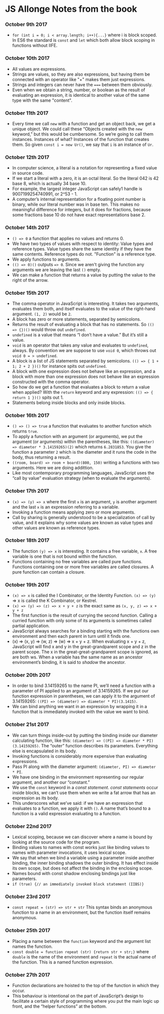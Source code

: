 # JS Allonge Notes from the book #

### October 9th 2017 ###
- `for (int i = 0; i < array.length; i++){...}` where i is block scoped. In ES6 the standard is `const` and `let` which both allow block scoping in functions without IIFE.

### October 10th 2017 ###
- All values are expressions.
- Strings are values, so they are also expressions, but having them be connected with an operator like "+" makes them just expressions.
- Strings and integers can never have the `===` between them obviously.
- Even when we obtain a string, number, or boolean as the result of evaluating an expression, it is identical to another value of the same type with the same "content".

### October 11th 2017 ###
- Every time we call `new` with a function and get an object back, we get a unique object. We could call these “Objects created with the `new` keyword,” but this would be cumbersome. So we’re going to call them instances. Instances of what? Instances of the function that creates them. So given `const i = new Ur()`, we say that `i` is an instance of `Ur`.

### October 12th 2017 ###
- In computer science, a literal is a notation for representing a fixed value in source code.
- If we start a literal with a zero, it is an octal literal. So the literal 042 is 42 base 8, which is actually 34 base 10.
- For example, the largest integer JavaScript can safely1 handle is 9007199254740991, or 2^53 - 1.
- A computer’s internal representation for a floating point number is binary, while our literal number was in base ten. This makes no meaningful difference for integers, but it does for fractions, because some fractions base 10 do not have exact representations base 2.

### October 14th 2017 ###
- `() => 0` a function that applies no values and returns 0.
- We have two types of values with respect to identity: Value types and reference types. Value types share the same identity if they have the same contents. Reference types do not. "Function" is a reference type.
- We apply functions to arguments.
- `(() => 0)()` outputs `=> 0`. Since we aren't giving the function any arguments we are leaving the last `()` empty.
- We can make a function that returns a value by putting the value to the right of the arrow.

### October 15th 2017 ###
- The comma operator in JavaScript is interesting. It takes two arguments, evaluates them both, and itself evaluates to the value of the right-hand argument. `(1, 2)` would be `2`.
- A block has zero or more statements, separated by semicolons.
- Returns the result of evaluating a block that has no statements. So `(() => {})()` would throw out `undefined`.
- `undefined` is a value that means “I don’t have a value.” But it’s still a value.
- `void` is an operator that takes any value and evaluates to `undefined`, always. By convention we are suppose to use `void 0`, which throws out `void 0 = > undefined`.
- A block is a list of JS statements separated by semicolons. `(() => { 1 + 1; 2 + 2 })()` for instance spits out `undefined`.
- A block with one expression does not behave like an expression, and a block with more than one expression does not behave like an expression constructed with the comma operator.
- So how do we get a function that evaluates a block to return a value when applied? With the `return` keyword and any expression: `(() => { return 1 })()` spits out 1.
- Statements belong inside blocks and only inside blocks.

### October 16th 2017 ###
- `() => () => true` a function that evaluates to another function which returns `true`.
- To apply a function with an argument (or arguments), we put the argument (or arguments) within the parentheses, like this: `((diameter) => diameter * 3.14159265)(2)` which returns `6.2831853`. You give the function a parameter `2` which is the diameter and it runs the code in the body, thus returning a result.
- `((room, board) => room + board)(800, 150)` writing a functions with two arguments. Here we are doing addittion. 
- Like most contemporary programming languages, JavaScript uses the “call by value” evaluation strategy (when to evaluate the arguments).

### October 17th 2017 ###
- `(x) => (y) => x` where the first `x` is an argument, `y` is another argument and the last `x` is an expression referring to a variable.
- Invoking a function means applying zero or more arguments.
- Call by sharing is generally understood to be a specialization of call by value, and it explains why some values are known as value types and other values are known as reference types.

### October 18th 2017 ###
- The function `(y) => x` is interesting. It contains a free variable, `x`. A free variable is one that is not bound within the function.
- Functions containing no free variables are called pure functions. Functions containing one or more free variables are called closures. A pure function can contain a closure.

### October 19th 2017 ###
- `(x) => x` is called the I Combinator, or the Identity Function. `(x) => (y)` => x is called the K Combinator, or Kestrel.
- `(x) => (y) => (z) => x + y + z` is the exact same as `(x, y, z) => x + y + z`
- The first function is the result of currying the second function. Calling a curried function with only some of its arguments is sometimes called partial application.
- JavaScript always searches for a binding starting with the functions own environment and then each parent in turn until it finds one.
- (x) => (x, y) => (w, z) => (w) => x + y + z. When evaluating x + y + z, JavaScript will find x and y in the great-grandparent scope and z in the parent scope. The x in the great-great-grandparent scope is ignored, as are both ws. When a variable has the same name as an ancestor environment’s binding, it is said to *shadow* the ancestor.

### October 20th 2017 ###
- In order to bind 3.14159265 to the name PI, we’ll need a function with a parameter of PI applied to an argument of 3.14159265. If we put our function expression in parentheses, we can apply it to the argument of 3.14159265: `((PI) => (diameter) => diameter * PI)(3.1415)`.
- We can bind anything we want in an expression by wrapping it in a function that is immediately invoked with the value we want to bind.

### October 21st 2017 ###
- We can turn things inside-out by putting the binding inside our diameter calculating function, like this: `(diameter) => ((PI) => diameter * PI)(3.14159265)`. The “outer” function describes its parameters. Everything else is encapsulated in its body. 
- Invoking functions is considerably more expensive than evaluating expressions.
- Pass PI along with the diameter argument: `(diameter, PI) => diameter * PI`.
- We have one binding in the environment representing our regular argument, and another our “constant.”
- We use the `const` keyword in a _const statement_. _const statements_ occur inside blocks, we can’t use them when we write a fat arrow that has an expression as its body.
- This underscores what we’ve said: if we have an expression that evaluates to a function, we apply it with `()`. A name that’s bound to a function is a valid expression evaluating to a function.

### October 22nd 2017 ###
- Lexical scoping, because we can discover where a name is bound by looking at the source code for the program.
- Binding values to names with const works just like binding values to names with parameter invocations, it uses lexical scope.
- We say that when we bind a variable using a parameter inside another binding, the inner binding shadows the outer binding. It has effect inside its own scope, but does not affect the binding in the enclosing scope.
- Names bound with const shadow enclosing bindings just like parameters.
- `if (true) {// an immediately invoked block statement (IIBS)}`

### October 23rd 2017 ###
- `const repeat = (str) => str + str` This syntax binds an anonymous function to a name in an environment, but the function itself remains anonymous.

### October 25th 2017 ###
- Placing a name between the `function` keyword and the argument list names the function. 
- `const double = function repeat (str) {return str + str;}` where `double` is the name of the environment and `repeat` is the actual name of the function. This is a named function expression. 

### October 27th 2017 ###
- Function declarations are hoisted to the top of the function in which they occur.
- This behaviour is intentional on the part of JavaScript’s design to facilitate a certain style of programming where you put the main logic up front, and the “helper functions” at the bottom.